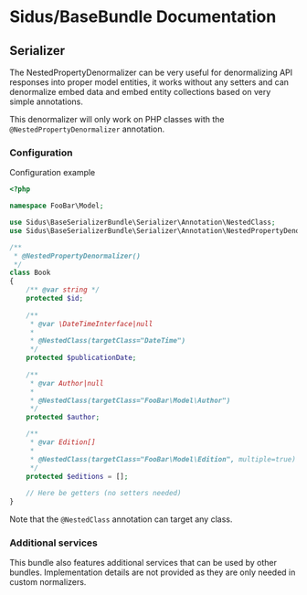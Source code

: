 Sidus/BaseBundle Documentation
==================================

## Serializer

The NestedPropertyDenormalizer can be very useful for denormalizing API responses into proper model entities, it works
without any setters and can denormalize embed data and embed entity collections based on very simple annotations.

This denormalizer will only work on PHP classes with the ```@NestedPropertyDenormalizer``` annotation.

### Configuration

Configuration example

```php
<?php

namespace FooBar\Model;

use Sidus\BaseSerializerBundle\Serializer\Annotation\NestedClass;
use Sidus\BaseSerializerBundle\Serializer\Annotation\NestedPropertyDenormalizer;

/**
 * @NestedPropertyDenormalizer()
 */
class Book
{
    /** @var string */
    protected $id;
    
    /**
     * @var \DateTimeInterface|null
     *
     * @NestedClass(targetClass="DateTime")
     */
    protected $publicationDate;
    
    /**
     * @var Author|null
     *
     * @NestedClass(targetClass="FooBar\Model\Author")
     */
    protected $author;

    /**
     * @var Edition[]
     *
     * @NestedClass(targetClass="FooBar\Model\Edition", multiple=true)
     */
    protected $editions = [];
    
    // Here be getters (no setters needed)
}
```

Note that the ```@NestedClass``` annotation can target any class.

### Additional services

This bundle also features additional services that can be used by other bundles.
Implementation details are not provided as they are only needed in custom normalizers.
